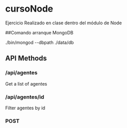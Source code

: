 # cursoNode
Ejercicio Realizado en clase dentro del módulo de Node



##Comando arranque MongoDB

./bin/mongod --dbpath ./data/db

## API Methods

### /api/agentes

Get a list of agentes


### /api/agentes/id

Filter agentes by id
### POST 

